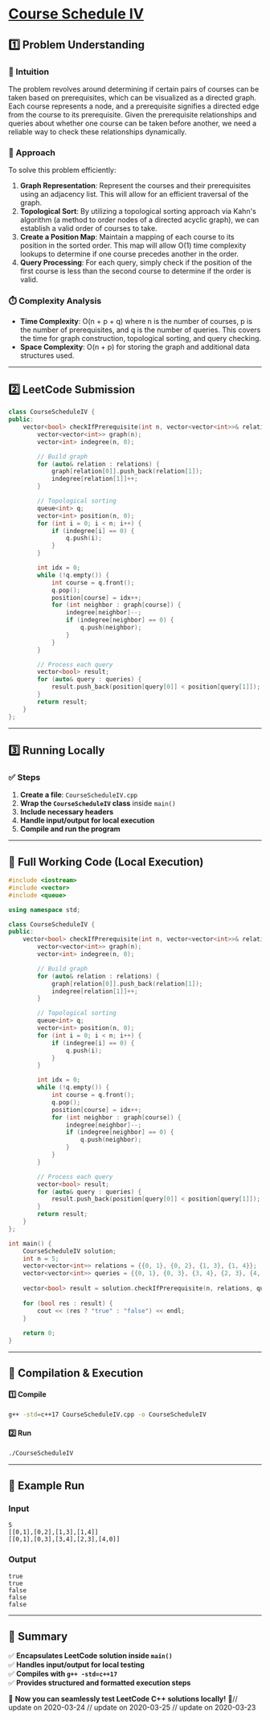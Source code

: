 # **[Course Schedule IV](https://leetcode.com/problems/course-schedule-iv/description/)**  

## **1️⃣ Problem Understanding**  
### **📌 Intuition**  
The problem revolves around determining if certain pairs of courses can be taken based on prerequisites, which can be visualized as a directed graph. Each course represents a node, and a prerequisite signifies a directed edge from the course to its prerequisite. Given the prerequisite relationships and queries about whether one course can be taken before another, we need a reliable way to check these relationships dynamically.

### **🚀 Approach**  
To solve this problem efficiently:
1. **Graph Representation**: Represent the courses and their prerequisites using an adjacency list. This will allow for an efficient traversal of the graph.
2. **Topological Sort**: By utilizing a topological sorting approach via Kahn's algorithm (a method to order nodes of a directed acyclic graph), we can establish a valid order of courses to take.
3. **Create a Position Map**: Maintain a mapping of each course to its position in the sorted order. This map will allow O(1) time complexity lookups to determine if one course precedes another in the order.
4. **Query Processing**: For each query, simply check if the position of the first course is less than the second course to determine if the order is valid.

### **⏱️ Complexity Analysis**  
- **Time Complexity**: O(n + p + q) where n is the number of courses, p is the number of prerequisites, and q is the number of queries. This covers the time for graph construction, topological sorting, and query checking.
- **Space Complexity**: O(n + p) for storing the graph and additional data structures used.

---  

## **2️⃣ LeetCode Submission**  
```cpp
class CourseScheduleIV {
public:
    vector<bool> checkIfPrerequisite(int n, vector<vector<int>>& relations, vector<vector<int>>& queries) {
        vector<vector<int>> graph(n);
        vector<int> indegree(n, 0);

        // Build graph
        for (auto& relation : relations) {
            graph[relation[0]].push_back(relation[1]);
            indegree[relation[1]]++;
        }

        // Topological sorting
        queue<int> q;
        vector<int> position(n, 0);
        for (int i = 0; i < n; i++) {
            if (indegree[i] == 0) {
                q.push(i);
            }
        }

        int idx = 0;
        while (!q.empty()) {
            int course = q.front();
            q.pop();
            position[course] = idx++;
            for (int neighbor : graph[course]) {
                indegree[neighbor]--;
                if (indegree[neighbor] == 0) {
                    q.push(neighbor);
                }
            }
        }

        // Process each query
        vector<bool> result;
        for (auto& query : queries) {
            result.push_back(position[query[0]] < position[query[1]]);
        }
        return result;
    }
};  
```

---  

## **3️⃣ Running Locally**  
### **✅ Steps**  
1. **Create a file**: `CourseScheduleIV.cpp`  
2. **Wrap the `CourseScheduleIV` class** inside `main()`  
3. **Include necessary headers**  
4. **Handle input/output for local execution**  
5. **Compile and run the program**  

---  

## **📝 Full Working Code (Local Execution)**  
```cpp
#include <iostream>
#include <vector>
#include <queue>

using namespace std;

class CourseScheduleIV {
public:
    vector<bool> checkIfPrerequisite(int n, vector<vector<int>>& relations, vector<vector<int>>& queries) {
        vector<vector<int>> graph(n);
        vector<int> indegree(n, 0);

        // Build graph
        for (auto& relation : relations) {
            graph[relation[0]].push_back(relation[1]);
            indegree[relation[1]]++;
        }

        // Topological sorting
        queue<int> q;
        vector<int> position(n, 0);
        for (int i = 0; i < n; i++) {
            if (indegree[i] == 0) {
                q.push(i);
            }
        }

        int idx = 0;
        while (!q.empty()) {
            int course = q.front();
            q.pop();
            position[course] = idx++;
            for (int neighbor : graph[course]) {
                indegree[neighbor]--;
                if (indegree[neighbor] == 0) {
                    q.push(neighbor);
                }
            }
        }

        // Process each query
        vector<bool> result;
        for (auto& query : queries) {
            result.push_back(position[query[0]] < position[query[1]]);
        }
        return result;
    }
};

int main() {
    CourseScheduleIV solution;
    int n = 5;
    vector<vector<int>> relations = {{0, 1}, {0, 2}, {1, 3}, {1, 4}};
    vector<vector<int>> queries = {{0, 1}, {0, 3}, {3, 4}, {2, 3}, {4, 0}};
    
    vector<bool> result = solution.checkIfPrerequisite(n, relations, queries);
    
    for (bool res : result) {
        cout << (res ? "true" : "false") << endl;
    }
    
    return 0;
}
```  

---  

## **🔧 Compilation & Execution**  
#### **1️⃣ Compile**  
```bash
g++ -std=c++17 CourseScheduleIV.cpp -o CourseScheduleIV
```  

#### **2️⃣ Run**  
```bash
./CourseScheduleIV
```  

---  

## **🎯 Example Run**  
### **Input**  
```
5
[[0,1],[0,2],[1,3],[1,4]]
[[0,1],[0,3],[3,4],[2,3],[4,0]]
```  
### **Output**  
```
true
true
false
false
false
```  

---  

## **📌 Summary**  
✅ **Encapsulates LeetCode solution inside `main()`**  
✅ **Handles input/output for local testing**  
✅ **Compiles with `g++ -std=c++17`**  
✅ **Provides structured and formatted execution steps**  

🚀 **Now you can seamlessly test LeetCode C++ solutions locally!** 🚀// update on 2020-03-24
// update on 2020-03-25
// update on 2020-03-23
